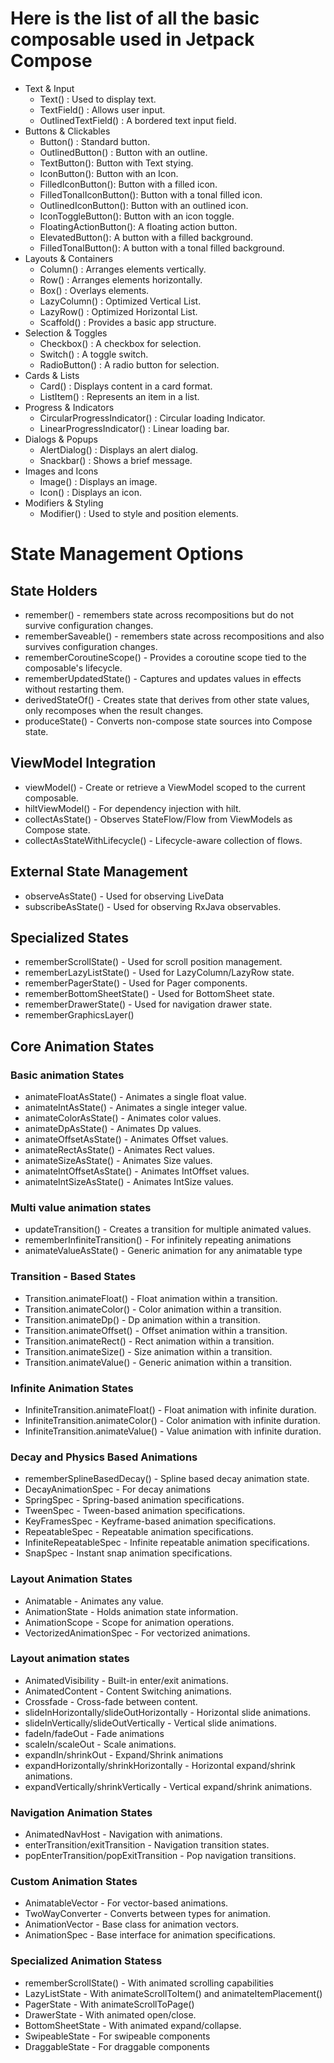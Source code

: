 # Here is the list of all the basic composable used in Jetpack Compose

- Text & Input
  - Text() : Used to display text.
  - TextField() : Allows user input.
  - OutlinedTextField() : A bordered text input field.
- Buttons & Clickables
  - Button() : Standard button.
  - OutlinedButton() : Button with an outline.
  - TextButton(): Button with Text stying.
  - IconButton(): Button with an Icon.
  - FilledIconButton(): Button with a filled icon.
  - FilledTonalIconButton(): Button with a tonal filled icon.
  - OutlinedIconButton(): Button with an outlined icon.
  - IconToggleButton(): Button with an icon toggle.
  - FloatingActionButton(): A floating action button.
  - ElevatedButton(): A button with a filled background.
  - FilledTonalButton(): A button with a tonal filled background.
- Layouts & Containers
  - Column() : Arranges elements vertically.
  - Row() : Arranges elements horizontally.
  - Box() : Overlays elements.
  - LazyColumn() : Optimized Vertical List.
  - LazyRow() : Optimized Horizontal List.
  - Scaffold() : Provides a basic app structure.
- Selection & Toggles
  - Checkbox() : A checkbox for selection.
  - Switch() : A toggle switch.
  - RadioButton() : A radio button for selection.
- Cards & Lists
  - Card() : Displays content in a card format.
  - ListItem() : Represents an item in a list.
- Progress & Indicators
  - CircularProgressIndicator() : Circular loading Indicator.
  - LinearProgressIndicator() : Linear loading bar.
- Dialogs & Popups
  - AlertDialog() : Displays an alert dialog.
  - Snackbar() : Shows a brief message.
- Images and Icons
  - Image() : Displays an image.
  - Icon() : Displays an icon.
- Modifiers & Styling
  - Modifier() : Used to style and position elements.

# State Management Options

## State Holders
- remember() - remembers state across recompositions but do not survive configuration changes.
- rememberSaveable() - remembers state across recompositions and also survives configuration changes.
- rememberCoroutineScope() - Provides a coroutine scope tied to the composable's lifecycle.
- rememberUpdatedState() - Captures and updates values in effects without restarting them.
- derivedStateOf() - Creates state that derives from other state values, only recomposes when the result changes.
- produceState() - Converts non-compose state sources into Compose state.

## ViewModel Integration
- viewModel() - Create or retrieve a ViewModel scoped to the current composable.
- hiltViewModel() - For dependency injection with hilt.
- collectAsState() - Observes StateFlow/Flow from ViewModels as Compose state.
- collectAsStateWithLifecycle() - Lifecycle-aware collection of flows.

## External State Management
- observeAsState() - Used for observing LiveData
- subscribeAsState() - Used for observing RxJava observables.

## Specialized States
- rememberScrollState() - Used for scroll position management.
- rememberLazyListState() - Used for LazyColumn/LazyRow state.
- rememberPagerState() - Used for Pager components.
- rememberBottomSheetState() - Used for BottomSheet state.
- rememberDrawerState() - Used for navigation drawer state.
- rememberGraphicsLayer()

## Core Animation States

### Basic animation States
- animateFloatAsState() - Animates a single float value.
- animateIntAsState() - Animates a single integer value.
- animateColorAsState() - Animates color values.
- animateDpAsState() - Animates Dp values.
- animateOffsetAsState() - Animates Offset values.
- animateRectAsState() - Animates Rect values.
- animateSizeAsState() - Animates Size values.
- animateIntOffsetAsState() - Animates IntOffset values.
- animateIntSizeAsState() - Animates IntSize values.

### Multi value animation states

- updateTransition() - Creates a transition for multiple animated values.
- rememberInfiniteTransition() - For infinitely repeating animations
- animateValueAsState() - Generic animation for any animatable type
  
### Transition - Based States

- Transition.animateFloat() - Float animation within a transition.
- Transition.animateColor() - Color animation within a transition.
- Transition.animateDp() - Dp animation within a transition.
- Transition.animateOffset() - Offset animation within a transition.
- Transition.animateRect() - Rect animation within a transition.
- Transition.animateSize() - Size animation within a transition.
- Transition.animateValue() - Generic animation within a transition.

### Infinite Animation States

- InfiniteTransition.animateFloat() - Float animation with infinite duration.
- InfiniteTransition.animateColor() - Color animation with infinite duration.
- InfiniteTransition.animateValue() - Value animation with infinite duration.

### Decay and Physics Based Animations

- rememberSplineBasedDecay() - Spline based decay animation state.
- DecayAnimationSpec - For decay animations
- SpringSpec - Spring-based animation specifications.
- TweenSpec - Tween-based animation specifications.
- KeyFramesSpec - Keyframe-based animation specifications.
- RepeatableSpec - Repeatable animation specifications.
- InfiniteRepeatableSpec - Infinite repeatable animation specifications.
- SnapSpec - Instant snap animation specifications.

### Layout Animation States

- Animatable - Animates any value.
- AnimationState - Holds animation state information.
- AnimationScope - Scope for animation operations.
- VectorizedAnimationSpec - For vectorized animations.

### Layout animation states

- AnimatedVisibility - Built-in enter/exit animations.
- AnimatedContent - Content Switching animations.
- Crossfade - Cross-fade between content.
- slideInHorizontally/slideOutHorizontally - Horizontal slide animations.
- slideInVertically/slideOutVertically - Vertical slide animations.
- fadeIn/fadeOut - Fade animations
- scaleIn/scaleOut - Scale animations.
- expandIn/shrinkOut - Expand/Shrink animations
- expandHorizontally/shrinkHorizontally - Horizontal expand/shrink animations.
- expandVertically/shrinkVertically - Vertical expand/shrink animations.

### Navigation Animation States

- AnimatedNavHost - Navigation with animations.
- enterTransition/exitTransition - Navigation transition states.
- popEnterTransition/popExitTransition - Pop navigation transitions.

### Custom Animation States

- AnimatableVector - For vector-based animations.
- TwoWayConverter - Converts between types for animation.
- AnimationVector - Base class for animation vectors.
- AnimationSpec - Base interface for animation specifications.

### Specialized Animation Statess

- rememberScrollState() - With animated scrolling capabilities
- LazyListState - With animateScrollToItem() and animateItemPlacement()
- PagerState - With animateScrollToPage()
- DrawerState - With animated open/close.
- BottomSheetState - With animated expand/collapse.
- SwipeableState - For swipeable components
- DraggableState - For draggable components
